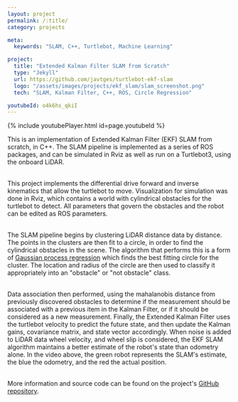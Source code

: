```yaml
---
layout: project
permalink: /:title/
category: projects

meta:
  keywords: "SLAM, C++, Turtlebot, Machine Learning"

project:
  title: "Extended Kalman Filter SLAM from Scratch"
  type: "Jekyll"
  url: https://github.com/javtges/turtlebot-ekf-slam
  logo: "/assets/images/projects/ekf_slam/slam_screenshot.png"
  tech: "SLAM, Kalman Filter, C++, ROS, Circle Regression"

youtubeId: o4k6hs_qkiI
---
```


{% include youtubePlayer.html id=page.youtubeId %}

This is an implementation of Extended Kalman Filter (EKF) SLAM from scratch, in C++. The SLAM pipeline is implemented as a series of ROS packages, and can be simulated in Rviz as well as run on a Turtlebot3, using the onboard LiDAR. <br><br>

This project implements the differential drive forward and inverse kinematics that allow the turtlebot to move. Visualization for simulation was done in Rviz, which contains a world with cylindrical obstacles for the turtlebot to detect. All parameters that govern the obstacles and the robot can be edited as ROS parameters. <br><br>

The SLAM pipeline begins by clustering LiDAR distance data by distance. The points in the clusters are then fit to a circle, in order to find the cylindrical obstacles in the scene. The algorithm that performs this is a form of <a href="https://projecteuclid.org/journals/electronic-journal-of-statistics/volume-3/issue-none/Error-analysis-for-circle-fitting-algorithms/10.1214/09-EJS419.full" target="_blank"><u>Gaussian process regression</u></a> which finds the best fitting circle for the cluster. The location and radius of the circle are then used to classify it appropriately into an "obstacle" or "not obstacle" class. <br><br>

Data association then performed, using the mahalanobis distance from previously discovered obstacles to determine if the measurement should be associated with a previous item in the Kalman Filter, or if it should be considered as a new measurement. Finally, the Extended Kalman Filter uses the turtlebot velocity to predict the future state, and then update the Kalman gains, covariance matrix, and state vector accordingly. When noise is added to LiDAR data wheel velocity, and wheel slip is considered, the EKF SLAM algorithm maintains a better estimate of the robot's state than odometry alone. In the video above, the green robot represents the SLAM's estimate, the blue the odometry, and the red the actual position.<br><br>

More information and source code can be found on the project's <a href="https://github.com/javtges/turtlebot-ekf-slam" target="_blank"><u>GitHub repository</u></a>.



<br><br>

